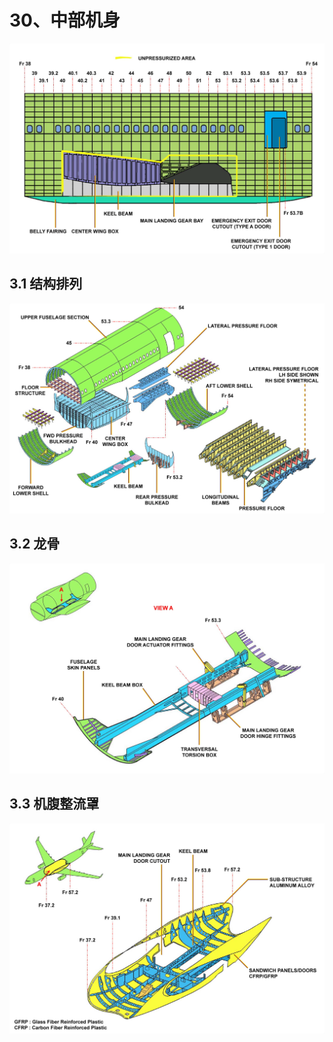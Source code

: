 # 30、中部机身

![](./cfuselage.png)

## 3.1 结构排列

![](./cfuselage-sa.png)

## 3.2 龙骨

![](./cfuselage-kb.png)

## 3.3 机腹整流罩

![](./cfuselage-bf.png)